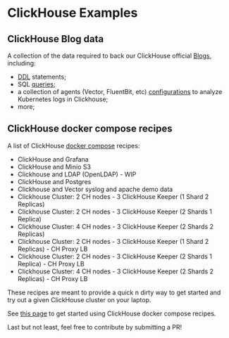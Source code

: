 # ClickHouse Examples
## ClickHouse Blog data

A collection of the data required to back our ClickHouse official [Blogs](clickhouse.com/blog), including:
- [DDL](./ethereum/schemas/) statements;
- SQL [queries](./ethereum/queries/);
- a collection of agents (Vector, FluentBit, etc) [configurations](./observability/README.md) to analyze Kubernetes logs in Clickhouse;
- more;

## ClickHouse docker compose recipes

A list of ClickHouse [docker compose](https://docs.docker.com/compose/) recipes:

- ClickHouse and Grafana
- ClickHouse and Minio S3
- Clickhouse and LDAP (OpenLDAP) - WIP
- ClickHouse and Postgres
- Clickhouse and Vector syslog and apache demo data
- Clickhouse Cluster: 2 CH nodes - 3 ClickHouse Keeper (1 Shard 2 Replicas)
- Clickhouse Cluster: 2 CH nodes - 3 ClickHouse Keeper (2 Shards 1 Replica)
- Clickhouse Cluster: 4 CH nodes - 3 ClickHouse Keeper (2 Shards 2 Replicas)
- Clickhouse Cluster: 2 CH nodes - 3 ClickHouse Keeper (1 Shard 2 Replicas) - CH Proxy LB
- Clickhouse Cluster: 2 CH nodes - 3 ClickHouse Keeper (2 Shards 1 Replica) - CH Proxy LB
- Clickhouse Cluster: 4 CH nodes - 3 ClickHouse Keeper (2 Shards 2 Replicas) - CH Proxy LB

These recipes are meant to provide a quick n dirty way to get started and try out a given ClickHouse cluster on your laptop.

See [this page](./docker-compose-recipes/README.md) to get started using ClickHouse docker compose recipes.

Last but not least, feel free to contribute by submitting a PR!

